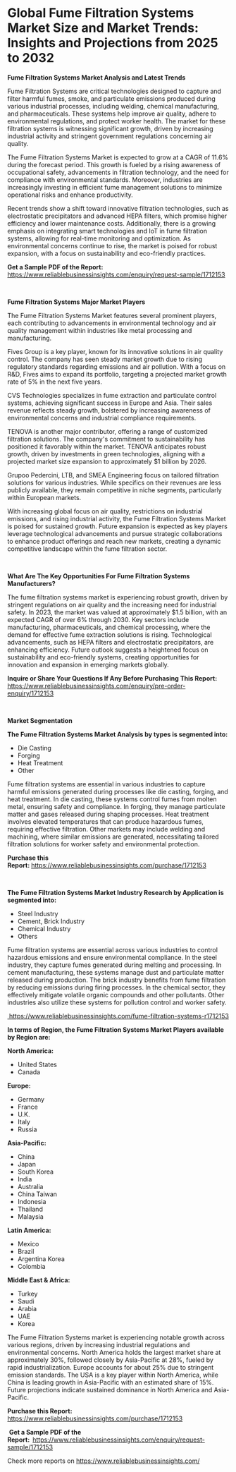 <p><h1>Global Fume Filtration Systems Market Size and Market Trends: Insights and Projections from 2025 to 2032</h1></p><p><strong>Fume Filtration Systems Market Analysis and Latest Trends</strong></p>
<p><p>Fume Filtration Systems are critical technologies designed to capture and filter harmful fumes, smoke, and particulate emissions produced during various industrial processes, including welding, chemical manufacturing, and pharmaceuticals. These systems help improve air quality, adhere to environmental regulations, and protect worker health. The market for these filtration systems is witnessing significant growth, driven by increasing industrial activity and stringent government regulations concerning air quality.</p><p>The Fume Filtration Systems Market is expected to grow at a CAGR of 11.6% during the forecast period. This growth is fueled by a rising awareness of occupational safety, advancements in filtration technology, and the need for compliance with environmental standards. Moreover, industries are increasingly investing in efficient fume management solutions to minimize operational risks and enhance productivity. </p><p>Recent trends show a shift toward innovative filtration technologies, such as electrostatic precipitators and advanced HEPA filters, which promise higher efficiency and lower maintenance costs. Additionally, there is a growing emphasis on integrating smart technologies and IoT in fume filtration systems, allowing for real-time monitoring and optimization. As environmental concerns continue to rise, the market is poised for robust expansion, with a focus on sustainability and eco-friendly practices.</p></p>
<p><strong>Get a Sample PDF of the Report:&nbsp;</strong> <a href="https://www.reliablebusinessinsights.com/enquiry/request-sample/1712153?utm_campaign=3128&utm_medium=2&utm_source=Github&utm_content=ia&utm_term=27032025&utm_id=fume-filtration-systems">https://www.reliablebusinessinsights.com/enquiry/request-sample/1712153</a></p>
<p>&nbsp;</p>
<p><strong>Fume Filtration Systems Major Market Players</strong></p>
<p><p>The Fume Filtration Systems Market features several prominent players, each contributing to advancements in environmental technology and air quality management within industries like metal processing and manufacturing. </p><p>Fives Group is a key player, known for its innovative solutions in air quality control. The company has seen steady market growth due to rising regulatory standards regarding emissions and air pollution. With a focus on R&D, Fives aims to expand its portfolio, targeting a projected market growth rate of 5% in the next five years.</p><p>CVS Technologies specializes in fume extraction and particulate control systems, achieving significant success in Europe and Asia. Their sales revenue reflects steady growth, bolstered by increasing awareness of environmental concerns and industrial compliance requirements.</p><p>TENOVA is another major contributor, offering a range of customized filtration solutions. The company's commitment to sustainability has positioned it favorably within the market. TENOVA anticipates robust growth, driven by investments in green technologies, aligning with a projected market size expansion to approximately $1 billion by 2026.</p><p>Grupoo Pedercini, LTB, and SMEA Engineering focus on tailored filtration solutions for various industries. While specifics on their revenues are less publicly available, they remain competitive in niche segments, particularly within European markets.</p><p>With increasing global focus on air quality, restrictions on industrial emissions, and rising industrial activity, the Fume Filtration Systems Market is poised for sustained growth. Future expansion is expected as key players leverage technological advancements and pursue strategic collaborations to enhance product offerings and reach new markets, creating a dynamic competitive landscape within the fume filtration sector.</p></p>
<p>&nbsp;</p>
<p><strong>What Are The Key Opportunities For Fume Filtration Systems Manufacturers?</strong></p>
<p><p>The fume filtration systems market is experiencing robust growth, driven by stringent regulations on air quality and the increasing need for industrial safety. In 2023, the market was valued at approximately $1.5 billion, with an expected CAGR of over 6% through 2030. Key sectors include manufacturing, pharmaceuticals, and chemical processing, where the demand for effective fume extraction solutions is rising. Technological advancements, such as HEPA filters and electrostatic precipitators, are enhancing efficiency. Future outlook suggests a heightened focus on sustainability and eco-friendly systems, creating opportunities for innovation and expansion in emerging markets globally.</p></p>
<p><strong>Inquire or Share Your Questions If Any Before Purchasing This Report:</strong> <a href="https://www.reliablebusinessinsights.com/enquiry/pre-order-enquiry/1712153?utm_campaign=3128&utm_medium=2&utm_source=Github&utm_content=ia&utm_term=27032025&utm_id=fume-filtration-systems">https://www.reliablebusinessinsights.com/enquiry/pre-order-enquiry/1712153</a></p>
<p>&nbsp;</p>
<p><strong>Market Segmentation</strong></p>
<p><strong>The Fume Filtration Systems Market Analysis by types is segmented into:</strong></p>
<p><ul><li>Die Casting</li><li>Forging</li><li>Heat Treatment</li><li>Other</li></ul></p>
<p><p>Fume filtration systems are essential in various industries to capture harmful emissions generated during processes like die casting, forging, and heat treatment. In die casting, these systems control fumes from molten metal, ensuring safety and compliance. In forging, they manage particulate matter and gases released during shaping processes. Heat treatment involves elevated temperatures that can produce hazardous fumes, requiring effective filtration. Other markets may include welding and machining, where similar emissions are generated, necessitating tailored filtration solutions for worker safety and environmental protection.</p></p>
<p><strong>Purchase this Report:&nbsp;</strong><a href="https://www.reliablebusinessinsights.com/purchase/1712153?utm_campaign=3128&utm_medium=2&utm_source=Github&utm_content=ia&utm_term=27032025&utm_id=fume-filtration-systems">https://www.reliablebusinessinsights.com/purchase/1712153</a></p>
<p>&nbsp;</p>
<p><strong>The Fume Filtration Systems Market Industry Research by Application is segmented into:</strong></p>
<p><ul><li>Steel Industry</li><li>Cement, Brick Industry</li><li>Chemical Industry</li><li>Others</li></ul></p>
<p><p>Fume filtration systems are essential across various industries to control hazardous emissions and ensure environmental compliance. In the steel industry, they capture fumes generated during melting and processing. In cement manufacturing, these systems manage dust and particulate matter released during production. The brick industry benefits from fume filtration by reducing emissions during firing processes. In the chemical sector, they effectively mitigate volatile organic compounds and other pollutants. Other industries also utilize these systems for pollution control and worker safety.</p></p>
<p><a href="https://www.reliablebusinessinsights.com/fume-filtration-systems-r1712153?utm_campaign=3128&utm_medium=2&utm_source=Github&utm_content=ia&utm_term=27032025&utm_id=fume-filtration-systems">&nbsp;https://www.reliablebusinessinsights.com/fume-filtration-systems-r1712153</a></p>
<p><strong>In terms of Region, the Fume Filtration Systems Market Players available by Region are:</strong></p>
<p>
    <p> <strong> North America: </strong>
        <ul>
            <li>United States</li>
            <li>Canada</li>
        </ul>
        </p> 
    <p> <strong> Europe: </strong>
        <ul>
            <li>Germany</li>
            <li>France</li>
            <li>U.K.</li>
            <li>Italy</li>
            <li>Russia</li>
        </ul>
        </p> 
    <p> <strong> Asia-Pacific: </strong>
        <ul>
            <li>China</li>
            <li>Japan</li>
            <li>South Korea</li>
            <li>India</li>
            <li>Australia</li>
            <li>China Taiwan</li>
            <li>Indonesia</li>
            <li>Thailand</li>
            <li>Malaysia</li>
        </ul>
        </p> 
    <p> <strong> Latin America: </strong>
        <ul>
            <li>Mexico</li>
            <li>Brazil</li>
            <li>Argentina Korea</li>
            <li>Colombia</li>
        </ul>
        </p> 
    <p> <strong> Middle East & Africa: </strong>
        <ul>
            <li>Turkey</li>
            <li>Saudi</li>
            <li>Arabia</li>
            <li>UAE</li>
            <li>Korea</li>
        </ul>
    </p>
    </p>
<p><p>The Fume Filtration Systems market is experiencing notable growth across various regions, driven by increasing industrial regulations and environmental concerns. North America holds the largest market share at approximately 30%, followed closely by Asia-Pacific at 28%, fueled by rapid industrialization. Europe accounts for about 25% due to stringent emission standards. The USA is a key player within North America, while China is leading growth in Asia-Pacific with an estimated share of 15%. Future projections indicate sustained dominance in North America and Asia-Pacific.</p></p>
<p><strong>Purchase this Report: </strong><a href="https://www.reliablebusinessinsights.com/purchase/1712153?utm_campaign=3128&utm_medium=2&utm_source=Github&utm_content=ia&utm_term=27032025&utm_id=fume-filtration-systems">https://www.reliablebusinessinsights.com/purchase/1712153</a></p>
<p>&nbsp;<strong>Get a Sample PDF of the Report:&nbsp;&nbsp;</strong><a href="https://www.reliablebusinessinsights.com/enquiry/request-sample/1712153?utm_campaign=3128&utm_medium=2&utm_source=Github&utm_content=ia&utm_term=27032025&utm_id=fume-filtration-systems">https://www.reliablebusinessinsights.com/enquiry/request-sample/1712153</a></p>
<p><strong></strong></p>
<p>Check more reports on <a href="https://www.reliablebusinessinsights.com/?utm_campaign=3128&utm_medium=2&utm_source=Github&utm_content=ia&utm_term=27032025&utm_id=fume-filtration-systems">https://www.reliablebusinessinsights.com/</a></p>